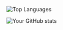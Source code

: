 ![Top Languages](https://github-readme-stats.vercel.app/api/top-langs/?username=lapilly254&layout=compact)


![Your GitHub stats](https://github-readme-stats.vercel.app/api?username=lapilly254&show_icons=true&theme=radical&include_all_commits=true)



